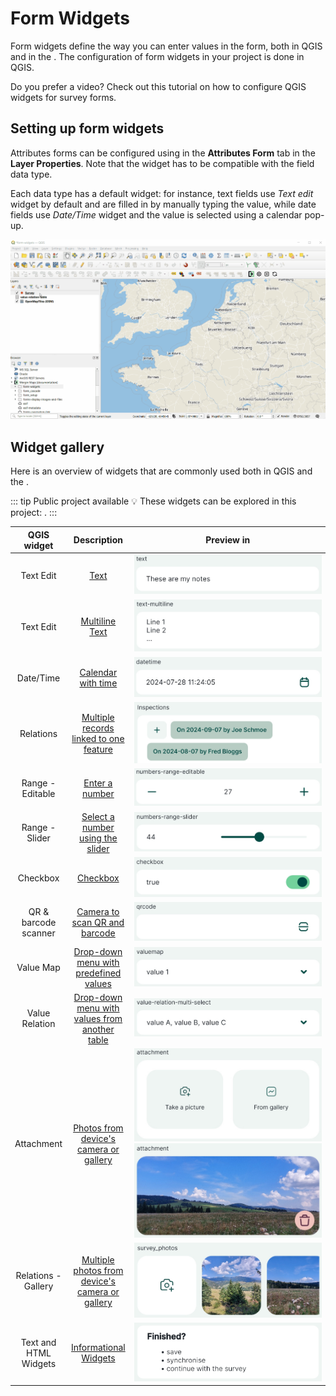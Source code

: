 # Form Widgets

Form widgets define the way you can enter values in the form, both in QGIS and in the <MobileAppNameShort />. The configuration of form widgets in your <MainPlatformNameLink /> project is done in QGIS.

Do you prefer a video? Check out this tutorial on how to configure QGIS widgets for survey forms.
<YouTube id="jc4p1PpXj3k" title="Widgets for survey forms" />

## Setting up form widgets

Attributes forms can be configured using <QGISHelp ver="latest" link="user_manual/working_with_vector/vector_properties.html#edit-widgets" text="QGIS widget types" /> in the **Attributes Form** tab in the **Layer Properties**. Note that the widget has to be compatible with the field data type. 

Each data type has a default widget: for instance, text fields use *Text edit* widget by default and are filled in by manually typing the value, while date fields use *Date/Time* widget and the value is selected using a calendar pop-up.

![QGIS Layer Properties Attributes Form tab](./qgis-attributes-form.gif "QGIS Layer Properties Attributes Form tab")


## Widget gallery

Here is an overview of widgets that are commonly used both in QGIS and the <MobileAppNameShort />.

::: tip Public project available
:bulb: These widgets can be explored in this project: <MerginMapsProject id="documentation/form-widgets" />.
:::

|QGIS widget  | Description  |<div style="width:300px">Preview in <MobileAppName /> </div> |
|:---:|:---:|:---:|
|Text Edit  |[Text](../text)   | ![Mergin Maps mobile app text field form](./mobile-form-text-preview.jpg "Mergin Maps mobile app text field form") |
|Text Edit  |[Multiline Text](../text#multiline-text)   | ![Mergin Maps mobile app text field form](./mobile-form-text-multiline-preview.jpg "Mergin Maps mobile app text field form") |
|Date/Time   |[Calendar with time](../date-time)  |![Mergin Maps mobile app date time field form](./mobile-form-datetime-preview.jpg "Mergin Maps mobile app date time field form")   |
|Relations |[Multiple records linked to one feature](../relations/) | ![Mergin Maps mobile app 1-N relations attributes form](./mobile-form-relations-preview.jpg "Mergin Maps mobile app 1-N relations attributes form")  |
|Range - Editable   |[Enter a number](../numbers)   | ![Mergin Maps mobile app numeric field form](./mobile-form-number-editable-preview.jpg "Mergin Maps mobile app numeric field form")  |
|Range - Slider  |[Select a number using the slider](../numbers#slider)   | ![Mergin Maps mobile app slider field form](./mobile-form-number-slider-preview.jpg "Mergin Maps mobile app slider field form")  |
|Checkbox   |[Checkbox](../checkbox)   |![Mergin Maps mobile app checkbox field form](./mobile-form-checkbox-preview.jpg "Mergin Maps mobile app checkbox field form")   |
|QR & barcode scanner  |[Camera to scan QR and barcode](../qr-code)   | ![Mergin Maps mobile app QR code field form](./mobile-form-qrcode-preview.jpg "Mergin Maps mobile app QR code field form") |
|Value Map   |[Drop-down menu with predefined values](../value-select/#value-map) |![Mergin Maps mobile app value map field form](./mobile-form-valuemap-preview.jpg "Mergin Maps mobile app value map field form")   |
|Value Relation   |[Drop-down menu with values from another table](../value-select/#value-relation) |![Mergin Maps mobile app value relation field form](./mobile-form-value-relation-preview.jpg "Mergin Maps mobile app value relation field form")   |
|Attachment   |[Photos from device's camera or gallery](../photos) | ![Mergin Maps mobile app attachment field form](./mobile-form-photo-preview.jpg "Mergin Maps mobile app attachment field form")  ![Mergin Maps mobile app attachment field form](./mobile-form-photo-preview2.jpg "Mergin Maps mobile app attachment field form")  |
|Relations - Gallery |[Multiple photos from device's camera or gallery](../photos/#how-to-attach-multiple-photos-to-features) | ![Mergin Maps mobile app multiple photos attributes form](./mobile-form-multiple-photo-preview.jpg "Mergin Maps mobile app multiple photos attributes form") |
| Text and HTML Widgets |[Informational Widgets](../info-widgets/) | ![Mergin Maps mobile app HTML and Text widgets in attributes form](./mobile-form-info-widgets.webp "Mergin Maps mobile app HTML and Text widgets in attributes form") |
